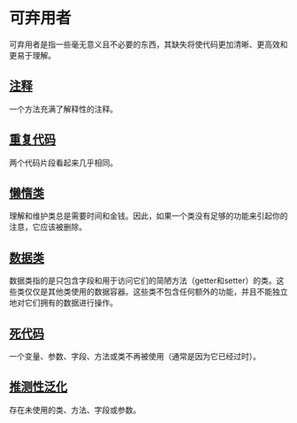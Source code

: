 # 可弃用者

可弃用者是指一些毫无意义且不必要的东西，其缺失将使代码更加清晰、更高效和更易于理解。

## [注释](Dispensables/Comments.md)

一个方法充满了解释性的注释。

## [重复代码](Dispensables/Duplicate.md)

两个代码片段看起来几乎相同。

## [懒惰类](Dispensables/Lazy.md)

理解和维护类总是需要时间和金钱。因此，如果一个类没有足够的功能来引起你的注意，它应该被删除。

## [数据类](Dispensables/Data.md)

数据类指的是只包含字段和用于访问它们的简陋方法（getter和setter）的类。这些类仅仅是其他类使用的数据容器。这些类不包含任何额外的功能，并且不能独立地对它们拥有的数据进行操作。

## [死代码](Dispensables/Dead.md)

一个变量、参数、字段、方法或类不再被使用（通常是因为它已经过时）。

## [推测性泛化](Dispensables/Speculative.md)

存在未使用的类、方法、字段或参数。
